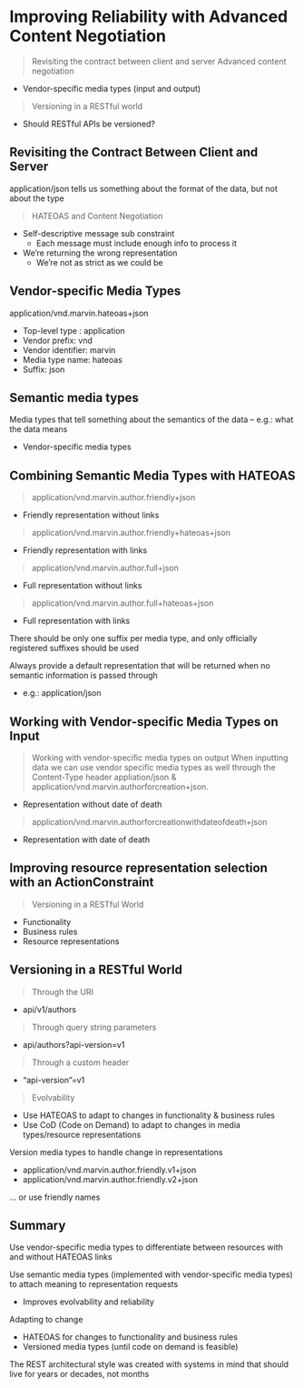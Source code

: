 # Improving Reliability with Advanced Content Negotiation

> Revisiting the contract between client and server
> Advanced content negotiation
- Vendor-specific media types (input and output)
> Versioning in a RESTful world
- Should RESTful APIs be versioned?

## Revisiting the Contract Between Client and Server

application/json tells us something about the format of the data, but not about the type

> HATEOAS and Content Negotiation

- Self-descriptive message sub constraint
  - Each message must include enough info to process it
- We’re returning the wrong representation
  - We’re not as strict as we could be

## Vendor-specific Media Types

application/vnd.marvin.hateoas+json

- Top-level type : application
- Vendor prefix: vnd
- Vendor identifier: marvin
- Media type name: hateoas
- Suffix: json

## Semantic media types

Media types that tell something about the semantics of the data – e.g.: what the data means
- Vendor-specific media types

## Combining Semantic Media Types with HATEOAS

> application/vnd.marvin.author.friendly+json
- Friendly representation without links
> application/vnd.marvin.author.friendly+hateoas+json
- Friendly representation with links
> application/vnd.marvin.author.full+json
- Full representation without links
> application/vnd.marvin.author.full+hateoas+json
- Full representation with links

There should be only one suffix per media type, and only officially registered suffixes should be used

Always provide a default representation that will be returned when no semantic information is passed through 
- e.g.: application/json

## Working with Vendor-specific Media Types on Input

> Working with vendor-specific media types on output
> When inputting data we can use vendor specific media types as well through the Content-Type header
> appliation/json & application/vnd.marvin.authorforcreation+json. 
- Representation without date of death
> application/vnd.marvin.authorforcreationwithdateofdeath+json
- Representation with date of death


## Improving resource representation selection with an ActionConstraint

> Versioning in a RESTful World
- Functionality
- Business rules
- Resource representations

## Versioning in a RESTful World

> Through the URI
- api/v1/authors
> Through query string parameters
- api/authors?api-version=v1
> Through a custom header
- “api-version”=v1

> Evolvability
- Use HATEOAS to adapt to changes in functionality & business rules
- Use CoD (Code on Demand) to adapt to changes in media types/resource representations

Version media types to handle change in representations
- application/vnd.marvin.author.friendly.v1+json
- application/vnd.marvin.author.friendly.v2+json

… or use friendly names

## Summary

Use vendor-specific media types to differentiate between resources with and without HATEOAS links

Use semantic media types (implemented with vendor-specific media types) to attach meaning to representation requests
- Improves evolvability and reliability

Adapting to change
- HATEOAS for changes to functionality and business rules
- Versioned media types (until code on demand is feasible)

The REST architectural style was created with systems in mind that should live for years or decades, not months
